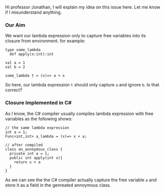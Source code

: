 Hi professor Jonathan,
I will explain my idea on this issue here. Let me know if I misunderstand anything.

### Our Aim
We want our lambda expression only to capture free variables into its closure from environment.
for example:
```
type some_lambda
  def apply(x:int):int

val a = 1
val b = 2

some_lambda t = (x)=> a + x
```
So here, our lambda expression ```t``` should only capture ```a``` and ignore ```b```. Is that correct?


### Closure Implemented in C#
As I know, the C# compiler usually compiles lambda expression with free variables as the following shows:
```
// the same lambda expression
int a = 1;
Func<int,int> a_lambda = (x)=> x + a;

// after compiled
class an_annoymous_class {
  private int a = 1;
  public int apply(int x){
    return x + a
  }
}
```
As we can see the the C# compiler actually capture the free variable ```a``` and store it as a field in the genreated annoymous class.
